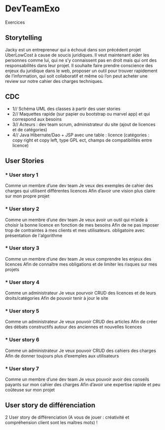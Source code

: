 # DevTeamExo
Exercices 


## Storytelling
Jacky est un entrepreneur qui a échoué dans son précédent projet UberLowCost à cause de soucis juridiques. Il veut maintenant aider les personnes comme lui, qui ne s’y connaissent pas en droit mais qui ont des responsabilités dans leur projet. Il souhaite faire prendre conscience des enjeux du juridique dans le web, proposer un outil pour trouver rapidement de l’information, qui soit collaboratif et même où l’on peut acheter une review sur notre cahier des charges techniques.

## CDC
* 1// Schéma UML des classes à partir des user stories
* 2// Maquettes rapide (sur papier ou bootstrap ou marvel app) et qui correspond aux besoins
* 3// Acteurs : dev team scrum, administrateur du site (ajout de licences et de catégories)
* 4// Java Hibernate/Dao + JSP avec une table : licence (catégories : copy right et copy left, type GPL ect, champs de compatibilités entre licence)


## User Stories

### * User story 1
Comme un membre d’une dev team
Je veux des exemples de cahier des charges qui utilisent différentes licences
Afin d’avoir une vision plus claire sur mon propre projet
 
### * User story 2
Comme un membre d’une dev team
Je veux avoir un outil qui m’aide à choisir la bonne licence en fonction de mes besoins
Afin de ne pas imposer trop de contraintes à mes clients et mes utilisateurs.
obligatoire avec présentation de l'algorithme

### * User story 3
Comme un membre d’une dev team
Je veux comprendre les enjeux des licences
Afin de connaître mes obligations et de limiter les risques sur mes projets

### * User story 4
Comme un administrateur
Je veux pourvoir CRUD des licences et de leurs droits/catégories
Afin de pouvoir tenir à jour le site

### * User story 5
Comme un administrateur
Je veux pouvoir CRUD des articles
Afin de créer des débats constructifs autour des anciennes et nouvelles licences

### * User story 6
Comme un administrateur
Je veux pouvoir CRUD des cahiers des charges
Afin de donner toujours plus d’exemples aux utilisateurs

### * User story 7
Comme un membre d’une dev team
Je veux pouvoir avoir des conseils payants sur mon cahier des charges
Afin d’avoir une expertise rapide et peu coûteuse sur mon projet

## User story de différenciation
2 User story de différenciation (A vous de jouer : créativité et compréhension client sont les maîtres mots) !

